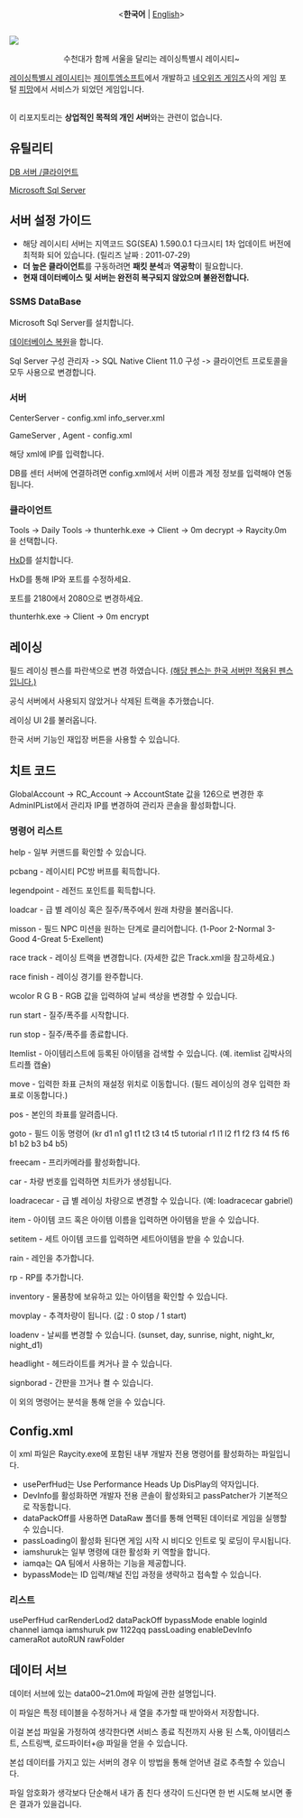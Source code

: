 <p align="center">
  <<b>한국어</b>
  |
  <a href="https://github.com/NatsuFlatWhite/Raycity">English</a>>
</p>

##

<img src="title.jpg"  width="auto" height="auto">

<p align="center">
  수천대가 함께 서울을 달리는 레이싱특별시 레이시티~
  
[레이싱특별시 레이시티](https://mm.pmang.kr/pmang/raycity/event/20130329/popup.html#none)는 [제이투엠소프트](https://www.ea.com/ko-kr/ea-studios/ea-korea)에서 개발하고 [네오위즈 게임즈](https://www.neowiz.com)사의 게임 포털 [피망](http://file.pmang.com/html/pmang/404/game/314_error.html)에서 서비스가 되었던 게임입니다.
##
이 리포지토리는 **상업적인 목적의 개인 서버**와는 관련이 없습니다.

## 유틸리티
[DB 서버 /클라이언트](https://drive.google.com/file/d/1FqvwlxtqDCkRy7KGYMwytcfSkeZxE_gc/view?usp=share_link)

[Microsoft Sql Server](https://www.microsoft.com/ko-kr/sql-server/sql-server-downloads)

## 서버 설정 가이드
- 해당 레이시티 서버는 지역코드 SG(SEA) 1.590.0.1 다크시티 1차 업데이트 버전에 최적화 되어 있습니다. (릴리즈 날짜 : 2011-07-29)
- **더 높은 클라이언트**를 구동하려면 **패킷 분석**과 **역공학**이 필요합니다.
- **현재 데이터베이스 및 서버는 완전히 복구되지 않았으며 불완전합니다.**

### SSMS DataBase
Microsoft Sql Server를 설치합니다.

[데이터베이스 복원](https://learn.microsoft.com/ko-kr/sql/relational-databases/backup-restore/restore-a-database-backup-using-ssms?view=sql-server-ver16)을 합니다.

Sql Server 구성 관리자 ->  SQL Native Client 11.0 구성 -> 클라이언트 프로토콜을 모두 사용으로 변경합니다.</br>

### 서버
CenterServer - config.xml info_server.xml

GameServer , Agent - config.xml

해당 xml에 IP를 입력합니다.

DB를 센터 서버에 연결하려면 config.xml에서 서버 이름과 계정 정보를 입력해야 연동됩니다.

### 클라이언트
Tools -> Daily Tools -> thunterhk.exe -> Client -> 0m decrypt -> Raycity.0m을 선택합니다.

[HxD](https://mh-nexus.de/en/downloads.php?product=HxD20)를 설치합니다.

HxD를 통해 IP와 포트를 수정하세요.

포트를 2180에서 2080으로 변경하세요.

thunterhk.exe -> Client -> 0m encrypt

## 레이싱
필드 레이싱 펜스를 파란색으로 변경 하였습니다. [(해당 펜스는 한국 서버만 적용된 펜스입니다.)](https://blog.naver.com/kt1455/90146161907) 

공식 서버에서 사용되지 않았거나 삭제된 트랙을 추가했습니다.

레이싱 UI 2를 불러옵니다.

한국 서버 기능인 재입장 버튼을 사용할 수 있습니다.

## 치트 코드
GlobalAccount -> RC_Account -> AccountState 값을 126으로 변경한 후 AdminIPList에서 관리자 IP를 변경하여 관리자 콘솔을 활성화합니다.

### 명령어 리스트
help - 일부 커맨드를 확인할 수 있습니다.

pcbang - 레이시티 PC방 버프를 획득합니다.

legendpoint - 레전드 포인트를 획득합니다. 

loadcar - 급 별 레이싱 혹은 질주/폭주에서 원래 차량을 불러옵니다.

misson - 필드 NPC 미션을 원하는 단계로 클리어합니다. (1-Poor 2-Normal 3-Good 4-Great 5-Exellent)

race track - 레이싱 트랙을 변경합니다. (자세한 값은 Track.xml을 참고하세요.)

race finish - 레이싱 경기를 완주합니다.

wcolor R G B - RGB 값을 입력하여 날씨 색상을 변경할 수 있습니다.

run start - 질주/폭주를 시작합니다.

run stop - 질주/폭주를 종료합니다.

Itemlist - 아이템리스트에 등록된 아이템을 검색할 수 있습니다. (예. itemlist 김박사의 트리플 캡슐)

move - 입력한 좌표 근처의 재설정 위치로 이동합니다. (필드 레이싱의 경우 입력한 좌표로 이동합니다.)

pos - 본인의 좌표를 알려줍니다.

goto - 필드 이동 명령어 (kr d1 n1 g1 t1 t2 t3 t4 t5 tutorial r1 l1 l2 f1 f2 f3 f4 f5 f6 b1 b2 b3 b4 b5)

freecam - 프리카메라를 활성화합니다.

car - 차량 번호를 입력하면 치트카가 생성됩니다.

loadracecar - 급 별 레이싱 차량으로 변경할 수 있습니다. (예: loadracecar gabriel)

item - 아이템 코드 혹은 아이템 이름을 입력하면 아이템을 받을 수 있습니다.

setitem - 세트 아이템 코드를 입력하면 세트아이템을 받을 수 있습니다.

rain - 레인을 추가합니다.

rp - RP를 추가합니다.

inventory - 물품창에 보유하고 있는 아이템을 확인할 수 있습니다.

movplay - 추격차량이 됩니다. (값 : 0 stop / 1 start)

loadenv - 날씨를 변경할 수 있습니다. (sunset, day, sunrise, night, night_kr, night_d1)

headlight - 헤드라이트를 켜거나 끌 수 있습니다.

signborad - 간판을 끄거나 켤 수 있습니다.

이 외의 명령어는 분석을 통해 얻을 수 있습니다.

## Config.xml
이 xml 파일은 Raycity.exe에 포함된 내부 개발자 전용 명령어를 활성화하는 파일입니다.
</br>
- usePerfHud는 Use Performance Heads Up DisPlay의 약자입니다.</br>
- DevInfo를 활성화하면 개발자 전용 콘솔이 활성화되고 passPatcher가 기본적으로 작동합니다.</br>
- dataPackOff를 사용하면 DataRaw 폴더를 통해 언팩된 데이터로 게임을 실행할 수 있습니다.</br> 
- passLoading이 활성화 된다면 게임 시작 시 비디오 인트로 및 로딩이 무시됩니다.</br>
- iamshuruk는 일부 명령에 대한 활성화 키 역할을 합니다.</br>
- iamqa는 QA 팀에서 사용하는 기능을 제공합니다.</br>
- bypassMode는 ID 입력/채널 진입 과정을 생략하고 접속할 수 있습니다.

### 리스트
usePerfHud
carRenderLod2
dataPackOff
bypassMode enable loginId channel
iamqa
iamshuruk pw 1122qq
passLoading
enableDevInfo
cameraRot
autoRUN
rawFolder 

## 데이터 서브
데이터 서브에 있는 data00~21.0m에 파일에 관한 설명입니다.

이 파일은 특정 테이블을 수정하거나 새 열을 추가할 때 받아와서 저장합니다.

이걸 본섭 파일울 가정하여 생각한다면 서비스 종료 직전까지 사용 된 스톡, 아이템리스트, 스트링백, 로드파이터+@ 파일을 얻을 수 있습니다.

본섭 데이터를 가지고 있는 서버의 경우 이 방법을 통해 얻어낸 걸로 추측할 수 있습니다.

파일 암호화가 <!-- JMD 파일의 암호화 구조를 알고 있다면..--> 생각보다 단순해서 내가 좀 친다 생각이 드신다면 한 번 시도해 보시면 좋은 결과가 있을겁니다.
